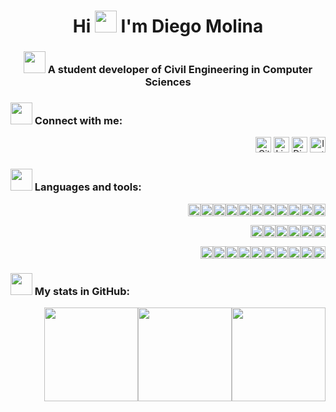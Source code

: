 <h1 align="center">Hi <img src="https://em-content.zobj.net/source/telegram/386/waving-hand_1f44b.webp" height="35"> I'm Diego Molina</h1>
<h3 align="center"><img src="https://em-content.zobj.net/source/telegram/386/books_1f4da.webp" height="35"> A student developer of Civil Engineering in Computer Sciences</h3>

<h3 align="left"><img src="https://em-content.zobj.net/source/telegram/386/inbox-tray_1f4e5.webp" height="35"> Connect with me:</h3>
<p align="right"><a href="https://github.com/SirDaXll" target="_blank"><img alt="Github" src="https://img.shields.io/badge/GitHub-%23121011.svg?logo=github&logoColor=white" height="25"/></a> <a href="https://www.linkedin.com/in/diego-molinar" target="_blank"><img alt="LinkedIn" src="https://custom-icon-badges.demolab.com/badge/LinkedIn-0A66C2?logo=linkedin-white&logoColor=fff" height="25"/></a> <a href="https://discord.com/users/daxll" target="_blank"><img alt="Discord" src="https://img.shields.io/badge/Discord-%235865F2.svg?&logo=discord&logoColor=white" height="25"/></a> <a href="https://www.instagram.com/m.r_diego/" target="_blank"><img alt="Instagram" src="https://img.shields.io/badge/Instagram-%23E4405F.svg?logo=Instagram&logoColor=white" height="25"/></a></p>

<h3 align="left"><img src="https://em-content.zobj.net/source/telegram/386/technologist_1f9d1-200d-1f4bb.webp" height="35"> Languages and tools:</h3>
<p align="right"><img src="https://img.shields.io/badge/Bash-4EAA25?logo=gnubash&logoColor=fff" height="20"/><img src="https://img.shields.io/badge/C-00599C?logo=c&logoColor=white"height="20"/><img src="https://img.shields.io/badge/CSS-1572B6?logo=css3&logoColor=fff"height="20"/><img src="https://img.shields.io/badge/Dart-%230175C2.svg?logo=dart&logoColor=white"height="20"/><img src="https://img.shields.io/badge/Flutter-02569B?logo=flutter&logoColor=fff"height="20"/><img src="https://img.shields.io/badge/HTML-%23E34F26.svg?logo=html5&logoColor=white"height="20"/><img src="https://img.shields.io/badge/JavaScript-F7DF1E?logo=javascript&logoColor=000"height="20"/><img src="https://img.shields.io/badge/JSON-000?logo=json&logoColor=fff"height="20"/><img src="https://img.shields.io/badge/Markdown-%23000000.svg?logo=markdown&logoColor=white"height="20"/><img src="https://img.shields.io/badge/php-%23777BB4.svg?&logo=php&logoColor=white"height="20"/><img src="https://img.shields.io/badge/Python-3776AB?logo=python&logoColor=fff"height="20"/></p>
<p align="right"><img src="https://img.shields.io/badge/Docker-2496ED?logo=docker&logoColor=fff"height="20"/><img src="https://img.shields.io/badge/Express.js-%23404d59.svg?logo=express&logoColor=%2361DAFB"height="20"/><img src="https://img.shields.io/badge/Next.js-black?logo=next.js&logoColor=white"height="20"/><img src="https://img.shields.io/badge/Node.js-6DA55F?logo=node.js&logoColor=white"height="20"/><img src="https://img.shields.io/badge/React-%2320232a.svg?logo=react&logoColor=%2361DAFB"height="20"/><img src="https://img.shields.io/badge/Tailwind%20CSS-%2338B2AC.svg?logo=tailwind-css&logoColor=white"height="20"/></p>
<p align="right"><img src="https://img.shields.io/badge/Firebase-039BE5?logo=Firebase&logoColor=white"height="20"/><img src="https://img.shields.io/badge/Google%20Cloud-%234285F4.svg?logo=google-cloud&logoColor=white"height="20"/><img src="https://img.shields.io/badge/Postgres-%23316192.svg?logo=postgresql&logoColor=white"height="20"/><img src="https://img.shields.io/badge/Chart.js-FF6384?logo=chartdotjs&logoColor=fff"height="20"/><img src="https://img.shields.io/badge/Pandas-150458?logo=pandas&logoColor=fff"height="20"/><img src="https://img.shields.io/badge/Notion-000?logo=notion&logoColor=fff"height="20"/><img src="https://img.shields.io/badge/Android-3DDC84?logo=android&logoColor=white"height="20"/><img src="https://img.shields.io/badge/Linux-FCC624?logo=linux&logoColor=black"height="20"/><img src="https://custom-icon-badges.demolab.com/badge/Windows-0078D6?logo=windows11&logoColor=white"height="20"/><img src="https://custom-icon-badges.demolab.com/badge/Visual%20Studio%20Code-0078d7.svg?logo=vsc&logoColor=white"height="20"/></p>

<h3 align="left"><img src="https://em-content.zobj.net/source/telegram/386/bar-chart_1f4ca.webp" height="35"> My stats in GitHub:</h3>
<p align="right"><img src="https://github-readme-stats.vercel.app/api?username=SirDaXll&theme=chartreuse-dark&show_icons=true&hide_border=false&count_private=true" height="150"><img src="https://github-readme-stats.vercel.app/api/top-langs/?username=SirDaXll&theme=chartreuse-dark&show_icons=true&hide_border=false&layout=compact" height="150"><img src="https://github-readme-streak-stats.herokuapp.com/?user=SirDaXll&theme=chartreuse-dark&hide_border=false" height="150"></p>
